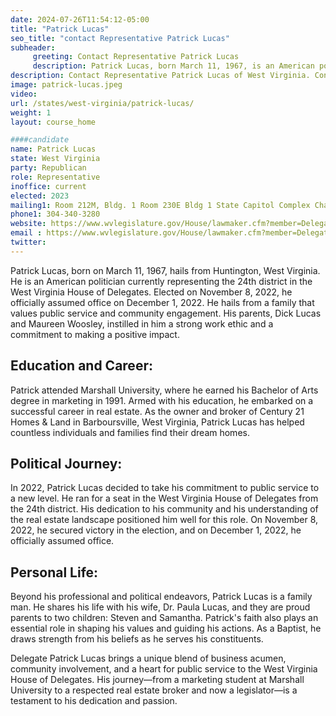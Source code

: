 ```yaml
---
date: 2024-07-26T11:54:12-05:00
title: "Patrick Lucas"
seo_title: "contact Representative Patrick Lucas"
subheader:
     greeting: Contact Representative Patrick Lucas
     description: Patrick Lucas, born March 11, 1967, is an American politician affiliated with the Republican Party. He serves in the West Virginia House of Delegates, representing District 24, and assumed office on December 1, 2022.
description: Contact Representative Patrick Lucas of West Virginia. Contact information for Patrick Lucas includes email address, phone number, and mailing address.
image: patrick-lucas.jpeg
video:
url: /states/west-virginia/patrick-lucas/
weight: 1
layout: course_home

####candidate
name: Patrick Lucas
state: West Virginia
party: Republican
role: Representative
inoffice: current
elected: 2023
mailing1: Room 212M, Bldg. 1 Room 230E Bldg 1 State Capitol Complex Charleston, WV 25305
phone1: 304-340-3280
website: https://www.wvlegislature.gov/House/lawmaker.cfm?member=Delegate%20Lucas/
email : https://www.wvlegislature.gov/House/lawmaker.cfm?member=Delegate%20Lucas/
twitter:
---
```

Patrick Lucas, born on March 11, 1967, hails from Huntington, West Virginia. He is an American politician currently representing the 24th district in the West Virginia House of Delegates. Elected on November 8, 2022, he officially assumed office on December 1, 2022. He hails from a family that values public service and community engagement. His parents, Dick Lucas and Maureen Woosley, instilled in him a strong work ethic and a commitment to making a positive impact.

Education and Career:
---------------------
Patrick attended Marshall University, where he earned his Bachelor of Arts degree in marketing in 1991. Armed with his education, he embarked on a successful career in real estate. As the owner and broker of Century 21 Homes & Land in Barboursville, West Virginia, Patrick Lucas has helped countless individuals and families find their dream homes.

Political Journey:
------------------
In 2022, Patrick Lucas decided to take his commitment to public service to a new level. He ran for a seat in the West Virginia House of Delegates from the 24th district. His dedication to his community and his understanding of the real estate landscape positioned him well for this role. On November 8, 2022, he secured victory in the election, and on December 1, 2022, he officially assumed office.

Personal Life:
--------------
Beyond his professional and political endeavors, Patrick Lucas is a family man. He shares his life with his wife, Dr. Paula Lucas, and they are proud parents to two children: Steven and Samantha. Patrick's faith also plays an essential role in shaping his values and guiding his actions. As a Baptist, he draws strength from his beliefs as he serves his constituents.

Delegate Patrick Lucas brings a unique blend of business acumen, community involvement, and a heart for public service to the West Virginia House of Delegates. His journey—from a marketing student at Marshall University to a respected real estate broker and now a legislator—is a testament to his dedication and passion.
